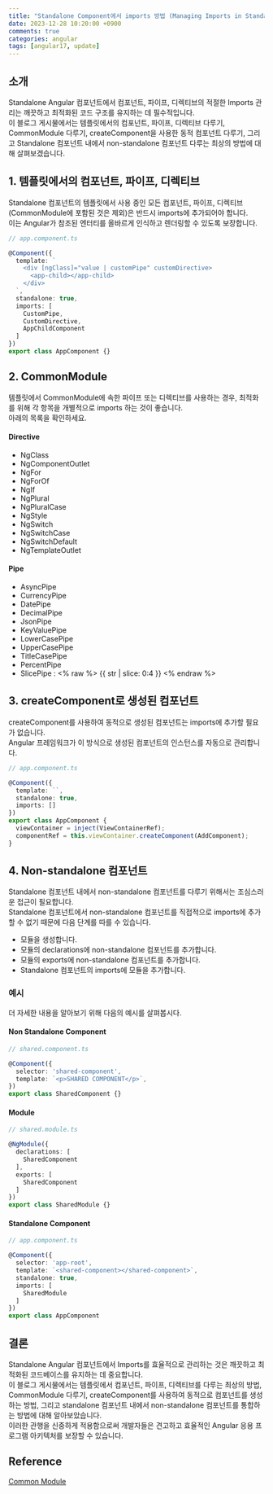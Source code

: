 ```yaml
---
title: "Standalone Component에서 imports 방법 (Managing Imports in Standalone Angular Components)"
date: 2023-12-28 10:20:00 +0900
comments: true
categories: angular
tags: [angular17, update]
---
```


## 소개
Standalone Angular 컴포넌트에서 컴포넌트, 파이프, 디렉티브의 적절한 Imports 관리는 깨끗하고 최적화된 코드 구조를 유지하는 데 필수적입니다. <br/>이 블로그 게시물에서는 템플릿에서의 컴포넌트, 파이프, 디렉티브 다루기, CommonModule 다루기, createComponent을 사용한 동적 컴포넌트 다루기, 그리고 Standalone 컴포넌트 내에서 non-standalone 컴포넌트 다루는 최상의 방법에 대해 살펴보겠습니다.


## 1. 템플릿에서의 컴포넌트, 파이프, 디렉티브
Standalone 컴포넌트의 템플릿에서 사용 중인 모든 컴포넌트, 파이프, 디렉티브(CommonModule에 포함된 것은 제외)은 반드시 imports에 추가되어야 합니다. <br/>이는 Angular가 참조된 엔터티를 올바르게 인식하고 렌더링할 수 있도록 보장합니다.

```ts
// app.component.ts

@Component({
  template: `
    <div [ngClass]="value | customPipe" customDirective>
      <app-child></app-child>
    </div>
  `,
  standalone: true,
  imports: [
    CustomPipe,
    CustomDirective,
    AppChildComponent
  ]
})
export class AppComponent {}
```


## 2. CommonModule
템플릿에서 CommonModule에 속한 파이프 또는 디렉티브를 사용하는 경우, 최적화를 위해 각 항목을 개별적으로 imports 하는 것이 좋습니다. <br/> 아래의 목록을 확인하세요.

#### Directive
- NgClass
- NgComponentOutlet
- NgFor
- NgForOf
- NgIf
- NgPlural
- NgPluralCase
- NgStyle
- NgSwitch
- NgSwitchCase
- NgSwitchDefault
- NgTemplateOutlet 


#### Pipe

- AsyncPipe
- CurrencyPipe
- DatePipe
- DecimalPipe
- JsonPipe
- KeyValuePipe
- LowerCasePipe
- UpperCasePipe
- TitleCasePipe
- PercentPipe
- SlicePipe :  <% raw %> {{ str | slice: 0:4 }} <% endraw %>



## 3. createComponent로 생성된 컴포넌트
createComponent를 사용하여 동적으로 생성된 컴포넌트는 imports에 추가할 필요가 없습니다. <br/>Angular 프레임워크가 이 방식으로 생성된 컴포넌트의 인스턴스를 자동으로 관리합니다.


```ts
// app.component.ts

@Component({
  template: ``,
  standalone: true,
  imports: []
})
export class AppComponent {
  viewContainer = inject(ViewContainerRef);
  componentRef = this.viewContainer.createComponent(AddComponent);
}
```

## 4. Non-standalone 컴포넌트
Standalone 컴포넌트 내에서 non-standalone 컴포넌트를 다루기 위해서는 조심스러운 접근이 필요합니다. <br/>Standalone 컴포넌트에서 non-standalone 컴포넌트를 직접적으로 imports에 추가할 수 없기 때문에 다음 단계를 따를 수 있습니다.

- 모듈을 생성합니다.
- 모듈의 declarations에 non-standalone 컴포넌트를 추가합니다.
- 모듈의 exports에 non-standalone 컴포넌트를 추가합니다.
- Standalone 컴포넌트의 imports에 모듈을 추가합니다.


### 예시
더 자세한 내용을 알아보기 위해 다음의 예시를 살펴봅시다.

#### Non Standalone Component

```ts
// shared.component.ts

@Component({
  selector: 'shared-component',
  template: `<p>SHARED COMPONENT</p>`,
})
export class SharedComponent {}
```

#### Module

```ts
// shared.module.ts

@NgModule({
  declarations: [
    SharedComponent
  ],
  exports: [
    SharedComponent
  ]
})
export class SharedModule {}
```

#### Standalone Component

```ts
// app.component.ts

@Component({
  selector: 'app-root',
  template: `<shared-component></shared-component>`,
  standalone: true,
  imports: [
    SharedModule
  ]
})
export class AppComponent
```


## 결론
Standalone Angular 컴포넌트에서 Imports를 효율적으로 관리하는 것은 깨끗하고 최적화된 코드베이스를 유지하는 데 중요합니다. <br/>이 블로그 게시물에서는 템플릿에서 컴포넌트, 파이프, 디렉티브를 다루는 최상의 방법, CommonModule 다루기, createComponent를 사용하여 동적으로 컴포넌트를 생성하는 방법, 그리고 standalone 컴포넌트 내에서 non-standalone 컴포넌트를 통합하는 방법에 대해 알아보았습니다. <br/>이러한 관행을 신중하게 적용함으로써 개발자들은 견고하고 효율적인 Angular 응용 프로그램 아키텍처를 보장할 수 있습니다.

## Reference
[Common Module](https://angular.io/api/common/CommonModule)